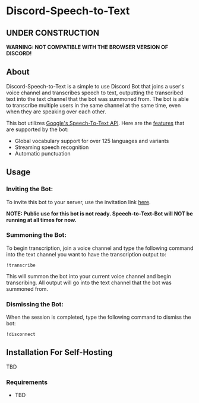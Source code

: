 # Discord-Speech-to-Text
## **UNDER CONSTRUCTION**
**WARNING: NOT COMPATIBLE WITH THE BROWSER VERSION OF DISCORD!**
## About
Discord-Speech-to-Text is a simple to use Discord Bot that joins a user's voice channel 
and transcribes speech to text, outputting the transcribed text into the text channel 
that the bot was summoned from. The bot is able to transcribe multiple users in the same 
channel at the same time, even when they are speaking over each other.

This bot utilizes [Google's Speech-To-Text API](https://cloud.google.com/speech-to-text). 
Here are the [features](https://cloud.google.com/speech-to-text#section-11) that are supported by the bot:
- Global vocabulary support for over 125 languages and variants
- Streaming speech recognition
- Automatic punctuation

## Usage
### Inviting the Bot:
To invite this bot to your server, use the invitation link [here](https://discord.com/api/oauth2/authorize?client_id=813489147092271196&permissions=791931984&scope=bot).

**NOTE: Public use for this bot is not ready. Speech-to-Text-Bot will NOT be running at all times for now.**  

### Summoning the Bot:
To begin transcription, join a voice channel and type the following command into 
the text channel you want to have the transcription output to:

    !transcribe

This will summon the bot into your current voice channel and begin transcribing. 
All output will go into the text channel that the bot was summoned from.

### Dismissing the Bot:
When the session is completed, type the following command to dismiss the bot:

    !disconnect

## Installation For Self-Hosting
TBD
### Requirements
- TBD